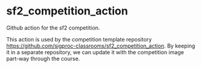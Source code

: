 # sf2_competition_action

Github action for the sf2 competition.

This action is used by the competition template repository https://github.com/sigproc-classrooms/sf2_competition_action.
By keeping it in a separate repository, we can update it with the competition image part-way through the course.
